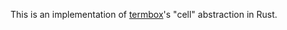 This is an implementation of [termbox][1]'s "cell" abstraction in Rust.

[1]: https://github.com/nsf/termbox
